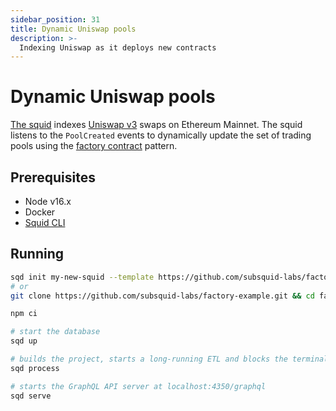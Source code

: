 ```yaml
---
sidebar_position: 31
title: Dynamic Uniswap pools
description: >-
  Indexing Uniswap as it deploys new contracts
---
```


# Dynamic Uniswap pools

[The squid](https://github.com/subsquid-labs/factory-example) indexes [Uniswap v3](https://etherscan.io/address/0x1f98431c8ad98523631ae4a59f267346ea31f984) swaps on Ethereum Mainnet. The squid listens to the `PoolCreated` events to dynamically update the set of trading pools using the [factory contract](/arrowsquid-docs-v0/evm-indexing/factory-contracts/) pattern.

## Prerequisites

- Node v16.x
- Docker
- [Squid CLI](/arrowsquid-docs-v0/squid-cli/installation)

## Running 

```bash
sqd init my-new-squid --template https://github.com/subsquid-labs/factory-example && cd my-new-squid
# or
git clone https://github.com/subsquid-labs/factory-example.git && cd factory-example

npm ci

# start the database
sqd up

# builds the project, starts a long-running ETL and blocks the terminal
sqd process

# starts the GraphQL API server at localhost:4350/graphql
sqd serve
```
